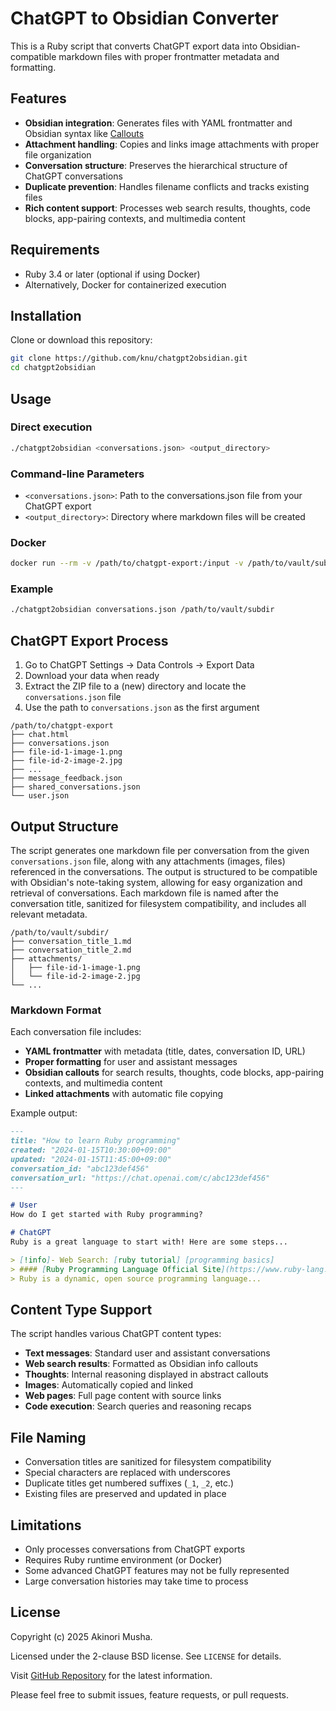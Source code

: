 # ChatGPT to Obsidian Converter

This is a Ruby script that converts ChatGPT export data into Obsidian-compatible markdown files with proper frontmatter metadata and formatting.

## Features

- **Obsidian integration**: Generates files with YAML frontmatter and Obsidian syntax like [Callouts](https://help.obsidian.md/callouts)
- **Attachment handling**: Copies and links image attachments with proper file organization
- **Conversation structure**: Preserves the hierarchical structure of ChatGPT conversations
- **Duplicate prevention**: Handles filename conflicts and tracks existing files
- **Rich content support**: Processes web search results, thoughts, code blocks, app-pairing contexts, and multimedia content

## Requirements

- Ruby 3.4 or later (optional if using Docker)
- Alternatively, Docker for containerized execution

## Installation

Clone or download this repository:

```sh
git clone https://github.com/knu/chatgpt2obsidian.git
cd chatgpt2obsidian
```

## Usage

### Direct execution

```sh
./chatgpt2obsidian <conversations.json> <output_directory>
```

### Command-line Parameters

- `<conversations.json>`: Path to the conversations.json file from your ChatGPT export
- `<output_directory>`: Directory where markdown files will be created

### Docker

```sh
docker run --rm -v /path/to/chatgpt-export:/input -v /path/to/vault/subdir:/output akinori/chatgpt2obsidian /input/conversations.json /output
```

### Example

```sh
./chatgpt2obsidian conversations.json /path/to/vault/subdir
```

## ChatGPT Export Process

1. Go to ChatGPT Settings → Data Controls → Export Data
2. Download your data when ready
3. Extract the ZIP file to a (new) directory and locate the `conversations.json` file
4. Use the path to `conversations.json` as the first argument

```
/path/to/chatgpt-export
├── chat.html
├── conversations.json
├── file-id-1-image-1.png
├── file-id-2-image-2.jpg
├── ...
├── message_feedback.json
├── shared_conversations.json
└── user.json
```

## Output Structure

The script generates one markdown file per conversation from the given `conversations.json` file, along with any attachments (images, files) referenced in the conversations.
The output is structured to be compatible with Obsidian's note-taking system, allowing for easy organization and retrieval of conversations.
Each markdown file is named after the conversation title, sanitized for filesystem compatibility, and includes all relevant metadata.

```
/path/to/vault/subdir/
├── conversation_title_1.md
├── conversation_title_2.md
├── attachments/
│   ├── file-id-1-image-1.png
│   └── file-id-2-image-2.jpg
└── ...
```

### Markdown Format

Each conversation file includes:

- **YAML frontmatter** with metadata (title, dates, conversation ID, URL)
- **Proper formatting** for user and assistant messages
- **Obsidian callouts** for search results, thoughts, code blocks, app-pairing contexts, and multimedia content
- **Linked attachments** with automatic file copying

Example output:

```markdown
---
title: "How to learn Ruby programming"
created: "2024-01-15T10:30:00+09:00"
updated: "2024-01-15T11:45:00+09:00"
conversation_id: "abc123def456"
conversation_url: "https://chat.openai.com/c/abc123def456"
---

# User
How do I get started with Ruby programming?

# ChatGPT
Ruby is a great language to start with! Here are some steps...

> [!info]- Web Search: [ruby tutorial] [programming basics]
> #### [Ruby Programming Language Official Site](https://www.ruby-lang.org/)
> Ruby is a dynamic, open source programming language...
```

## Content Type Support

The script handles various ChatGPT content types:

- **Text messages**: Standard user and assistant conversations
- **Web search results**: Formatted as Obsidian info callouts
- **Thoughts**: Internal reasoning displayed in abstract callouts
- **Images**: Automatically copied and linked
- **Web pages**: Full page content with source links
- **Code execution**: Search queries and reasoning recaps

## File Naming

- Conversation titles are sanitized for filesystem compatibility
- Special characters are replaced with underscores
- Duplicate titles get numbered suffixes (`_1`, `_2`, etc.)
- Existing files are preserved and updated in place

## Limitations

- Only processes conversations from ChatGPT exports
- Requires Ruby runtime environment (or Docker)
- Some advanced ChatGPT features may not be fully represented
- Large conversation histories may take time to process

## License

Copyright (c) 2025 Akinori Musha.

Licensed under the 2-clause BSD license.  See `LICENSE` for details.

Visit [GitHub Repository](https://github.com/knu/chatgpt2obsidian) for the latest information.

Please feel free to submit issues, feature requests, or pull requests.
